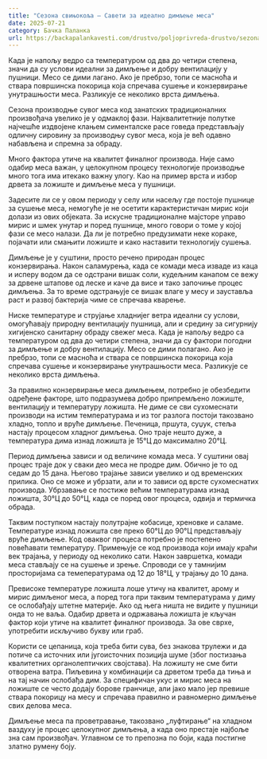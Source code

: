 ```yaml
---
title: "Сезона свињокоља – Савети за идеално димљење меса"
date: 2025-07-21
category: Бачка Паланка
url: https://backapalankavesti.com/drustvo/poljoprivreda-drustvo/sezona-svinjokolja-saveti-za-idealno-dimljenje-mesa3/
---
```


Када је напољу ведро са температуром од два до четири степена, значи да су услови идеални за димљење и добру вентилацију у пушници. Месо се дими лагано. Ако је пребрзо, топи се масноћа и ствара површинска покорица која спречава сушење и конзервирање унутрашњости меса. Разликује се неколико врста димљења.

Сезона производње сувог меса код занатских традиционалних произвођача увелико је у одмаклој фази. Најквалитетније полутке најчешће издвојене клањем сименталске расе говеда представљају одличну сировину за производњу сувог меса, која је већ одавно набављена и спремна за обраду.

Много фактора утиче на квалитет финалног производа. Није само одабир меса важан, у целокупном процесу технологије производње много тога има итекако важну улогу. Као на пример врста и избор дрвета за ложиште и димљење меса у пушници.

Задесите ли се у овом периоду у селу или насељу где постоје пушнице за сушење меса, немогуће је не осетити карактеристичан мирис који долази из ових објеката. За искусне традиционалне мајсторе управо мирис и шмек унутар и поред пушнице, много говори о томе у којој фази се месо налази. Да ли је потребно предузимати неке кораке, појачати или смањити ложиште и како наставити технологију сушења.

Димљење је у суштини, просто речено природан процес конзервирања. Након саламурења, када се комади меса изваде из каца и исперу водом да се одстрани вишак соли, кудељним канапом се вежу за дрвене штапове од леске и каче да висе и тако започиње процес димљења. За то време одстрањује се вишак влаге у месу и зауставља раст и развој бактерија чиме се спречава кварење.

Ниске температуре и струјање хладнијег ветра идеални су услови, омогућавају природну вентилацију пушница, али и средину за сигурнију хигијенско санитарну обраду свежег меса. Када је напољу ведро са температуром од два до четири степена, значи да су фактори погодни за димљење и добру вентилацију. Месо се дими полагано. Ако је пребрзо, топи се масноћа и ствара се површинска покорица која спречава сушење и конзервирање унутрашњости меса. Разликује се неколико врста димљења.

За правилно конзервирање меса димљењем, потребно је обезбедити одређене факторе, што подразумева добро припремљено ложиште, вентилацију и температуру ложишта. Не диме се сви сухомеснати производи на истим температурама и из тог разлога постоји такозвано хладно, топло и вруће димљење. Печеница, пршута, суџук, стеља настају процесом хладног димљења. Оно траје нешто дуже, а температура дима изнад ложишта је 15°Ц до максимално 20°Ц.

Период димљења зависи и од величине комада меса. У суштини овај процес траје док у сваки део меса не продре дим. Обично је то од седам до 15 дана. Његово трајање зависи увелико и од временских прилика. Оно се може и убрзати, али и то зависи од врсте сухомеснатих производа. Убрзавање се постиже већим температурама изнад ложишта, 30°Ц до 50°Ц, када се поред овог процеса, одвија и термичка обрада.

Таквим поступком настају полутрајне кобасице, хреновке и саламе. Температуре изнад ложишта све преко 60°Ц до 90°Ц представљају вруће димљење. Код оваквог процеса потребно је постепено повећавати температуру. Примењује се код производа који имају краћи век трајања, у периоду од неколико сати. Након завршетка, комади меса стављају се на сушење и зрење. Спроводи се у тамнијим просторијама са темепературама од 12 до 18°Ц, у трајању до 10 дана.

Превисоке температуре ложишта лоше утичу на квалитет, арому и мирис димљеног меса, а поред тога при таквим температурама у диму се ослобађају штетне материје. Ако од њега ништа не видите у пушници онда то не ваља. Одабир дрвета и одржавања ложишта је кључан фактор који утиче на квалитет финалног производа. За ове сврхе, употребити искључиво букву или граб.

Користи се цепаница, која треба бити сува, без знакова трулежи и да потиче са источних или југоисточних позиција шуме (због постизања квалитетних органолептичких својстава). На ложишту не сме бити отворена ватра. Пиљевина у комбинацији са дрветом треба да тиња и на тај начин ослобађа дим. За специфичан укус и мирис меса на ложиште се често додају борове гранчице, али јако мало јер превише ствара покорицу на месу и спречава правилно и равномерно димљење свих делова меса.

Димљење меса па проветравање, такозвано „луфтирање“ на хладном ваздуху је процес целокупног димљења, а када оно престаје најбоље зна сам произвођач. Углавном се то препозна по боји, када постигне златно румену боју.
